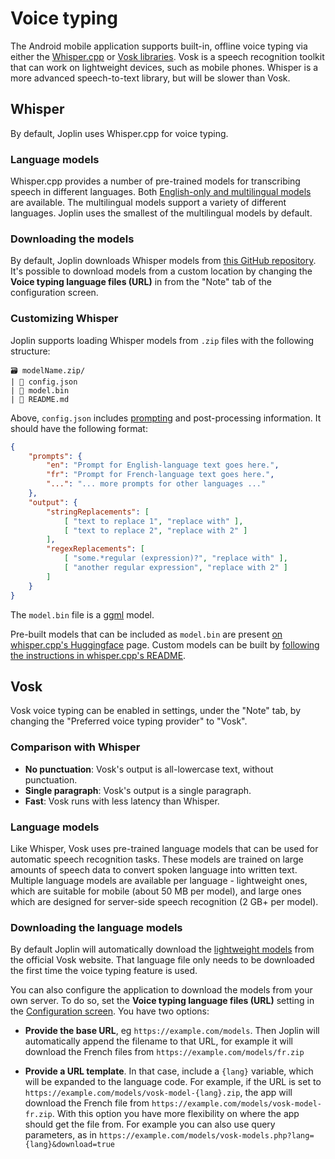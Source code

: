 # Voice typing

The Android mobile application supports built-in, offline voice typing via either the [Whisper.cpp](https://github.com/ggerganov/whisper.cpp) or [Vosk libraries](https://alphacephei.com/vosk/). Vosk is a speech recognition toolkit that can work on lightweight devices, such as mobile phones. Whisper is a more advanced speech-to-text library, but will be slower than Vosk.

## Whisper

By default, Joplin uses Whisper.cpp for voice typing.

### Language models

Whisper.cpp provides a number of pre-trained models for transcribing speech in different languages. Both [English-only and multilingual models](https://github.com/openai/whisper?tab=readme-ov-file#available-models-and-languages) are available. The multilingual models support a variety of different languages. Joplin uses the smallest of the multilingual models by default.

### Downloading the models

By default, Joplin downloads Whisper models from [this GitHub repository](https://github.com/personalizedrefrigerator/joplin-voice-typing-test/releases). It's possible to download models from a custom location by changing the **Voice typing language files (URL)** in from the "Note" tab of the configuration screen.

### Customizing Whisper

Joplin supports loading Whisper models from `.zip` files with the following structure:
```
🗃️ modelName.zip/
| 📄 config.json
| 📄 model.bin
| 📄 README.md
```

Above, `config.json` includes [prompting](https://cookbook.openai.com/examples/whisper_prompting_guide) and post-processing information. It should have the following format:
```json
{
	"prompts": {
		"en": "Prompt for English-language text goes here.",
		"fr": "Prompt for French-language text goes here.",
        "...": "... more prompts for other languages ..."
	},
	"output": {
		"stringReplacements": [
			[ "text to replace 1", "replace with" ],
			[ "text to replace 2", "replace with 2" ]
		],
		"regexReplacements": [
			[ "some.*regular (expression)?", "replace with" ],
			[ "another regular expression", "replace with 2" ]
		]
	}
}
```

The `model.bin` file is a [ggml](https://github.com/ggml-org/ggml) model.

Pre-built models that can be included as `model.bin` are present [on whisper.cpp's Huggingface](https://huggingface.co/ggerganov/whisper.cpp/tree/main) page. Custom models can be built by [following the instructions in whisper.cpp's README](https://github.com/ggerganov/whisper.cpp/blob/d682e150908e10caa4c15883c633d7902d385237/models/README.md?plain=1#L74).


## Vosk

Vosk voice typing can be enabled in settings, under the "Note" tab, by changing the "Preferred voice typing provider" to "Vosk".

### Comparison with Whisper

- **No punctuation**: Vosk's output is all-lowercase text, without punctuation.
- **Single paragraph**: Vosk's output is a single paragraph.
- **Fast**: Vosk runs with less latency than Whisper.

### Language models

Like Whisper, Vosk uses pre-trained language models that can be used for automatic speech recognition tasks. These models are trained on large amounts of speech data to convert spoken language into written text. Multiple language models are available per language - lightweight ones, which are suitable for mobile (about 50 MB per model), and large ones which are designed for server-side speech recognition (2 GB+ per model).

### Downloading the language models

By default Joplin will automatically download the [lightweight models](https://alphacephei.com/vosk/models) from the official Vosk website. That language file only needs to be downloaded the first time the voice typing feature is used.

You can also configure the application to download the models from your own server. To do so, set the **Voice typing language files (URL)** setting in the [Configuration screen](https://github.com/laurent22/joplin/blob/dev/readme/apps/config_screen.md). You have two options:

* **Provide the base URL**, eg `https://example.com/models`. Then Joplin will automatically append the filename to that URL, for example it will download the French files from `https://example.com/models/fr.zip`

* **Provide a URL template**. In that case, include a `{lang}` variable, which will be expanded to the language code. For example, if the URL is set to `https://example.com/models/vosk-model-{lang}.zip`, the app will download the French file from `https://example.com/models/vosk-model-fr.zip`. With this option you have more flexibility on where the app should get the file from. For example you can also use query parameters, as in `https://example.com/models/vosk-models.php?lang={lang}&download=true`
